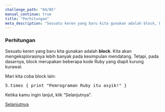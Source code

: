 ```yaml
---
challenge_path: "04/05"
manual_continue: true
title: "Perhitungan"
meta_description: "Sesuatu keren yang baru kita gunakan adalah block, beberapa kode Ruby yang diapit kurung kurawal."
---
```


### Perhitungan

Sesuatu keren yang baru kita gunakan adalah **block**. Kita akan mengeksplorasinya lebih banyak pada kesimpulan mendatang. Tetapi, pada dasarnya, block merupakan beberapa kode Ruby yang diapit kurung kurawal.

Mari kita coba block lain:

<pre>5.times { print "Pemrograman Ruby itu asyik!" }</pre>

Ketika kamu ingin lanjut, klik “Selanjutnya”.

<div class="cta-with-btn">
	<a href="../05/01.html" class="medium button full-width btn-cta btn-cta-selanjutnya js-challenge-link">Selanjutnya</a>
</div>
